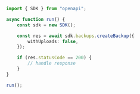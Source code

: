 <!-- Start SDK Example Usage [usage] -->
```typescript
import { SDK } from "openapi";

async function run() {
    const sdk = new SDK();

    const res = await sdk.backups.createBackup({
        withUploads: false,
    });

    if (res.statusCode == 200) {
        // handle response
    }
}

run();

```
<!-- End SDK Example Usage [usage] -->